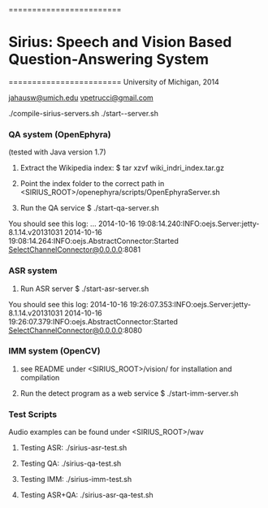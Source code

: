 ========================
# Sirius: Speech and Vision Based Question-Answering System
========================
University of Michigan, 2014

jahausw@umich.edu
vpetrucci@gmail.com


./compile-sirius-servers.sh
./start-<type>-server.sh


### QA system (OpenEphyra)

(tested with Java version 1.7)

1) Extract the Wikipedia index:
$ tar xzvf wiki_indri_index.tar.gz

2) Point the index folder to the correct path in <SIRIUS_ROOT>/openephyra/scripts/OpenEphyraServer.sh

3) Run the QA service
$ ./start-qa-server.sh

You should see this log:
...
2014-10-16 19:08:14.240:INFO:oejs.Server:jetty-8.1.14.v20131031
2014-10-16 19:08:14.264:INFO:oejs.AbstractConnector:Started SelectChannelConnector@0.0.0.0:8081


### ASR system

1) Run ASR server
$ ./start-asr-server.sh

You should see this log:
2014-10-16 19:26:07.353:INFO:oejs.Server:jetty-8.1.14.v20131031
2014-10-16 19:26:07.379:INFO:oejs.AbstractConnector:Started SelectChannelConnector@0.0.0.0:8080


### IMM system (OpenCV)

1) see README under <SIRIUS_ROOT>/vision/ for installation and compilation

2) Run the detect program as a web service
$ ./start-imm-server.sh

### Test Scripts

Audio examples can be found under <SIRIUS_ROOT>/wav

1) Testing ASR: ./sirius-asr-test.sh

2) Testing QA: ./sirius-qa-test.sh

3) Testing IMM: ./sirius-imm-test.sh

4) Testing ASR+QA: ./sirius-asr-qa-test.sh
